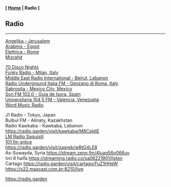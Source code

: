 <link href="../style.css" rel="stylesheet"></link>

**[ [Home](../index.html) | Radio ]**

## Radio

---

[Angelika - Jerusalem](https://live.ecast.co.il:8024/stream)  
[Arabmix - Egypt](http://stream.zeno.fm/na3vpvn10qruv.acc)  
[Elettrica - Rome](https://nr8.newradio.it/proxy/apselett?mp=/stream)  
[Mizrahit](https://mzr.mediacast.co.il/mzradio)  

[70 Disco Nights](https://panel.retrolandigital.com/listen/70s_disco_nights/listen)  
[Funky Radio - Milan, Italy](https://funkyradio.streamingmedia.it/audio.aac)  
[Middle East Radio International - Beirut, Lebanon](https://listen.radioking.com/radio/343456/stream/392077)  
[Radio Underground Italia FM - Genzano di Roma, Italy](https://nr14.newradio.it:8707/stream)  
[Sabrosita - Mexico City, Mexico](https://18163.live.streamtheworld.com/XEPHAMAAC.aac)  
[Son FM 102.0 - Guia de Isora, Spain](https://radio.serviciosderadio.com/listen/sonfmlasalsera/radio.aac)  
[Universitaria 104,5 FM - Valencia, Venezuela](https://mp4.fm.uc.edu.ve:8443/fmuc.mp4)  
[Word Music Radio](https://radioserver.dk/wmr)  

J1 Radio - Tokyo, Japan  
Bulbul FM - Almaty, Kazakhstan  
Radio Kawkaba - Kawkaba, Lebanon https://radio.garden/visit/kawkaba/M8CsIdjE  
[LM Radio Saquisilí](https://stream-173.zeno.fm/1mxqv90mq2zuv)  
[101 fm grèce](https://azuralive.streams.ovh/radio/8190/radio.mp3?1615372278)  
https://radio.garden/visit/zagreb/wRtG4LE8  
As-Suwayda, Syria https://stream.zeno.fm/4luag56o066uv  
Ivri 6 haifa https://streaming.radio.co/sa06221901/listen  
Cartago https://radio.garden/visit/cartago/FuZ1HHeW  
https://s22.maxcast.com.br:8210/live  

https://radio.garden  

<!--
pubs [Soul Radio Classics - Marseille, France](https://listen.soulradio.eu/eu)  

https://fmstream.org  
https://onlineradiobox.com/il/noshmim/?cs=il.noshmim  
https://www.listenlive.nl  
https://goldfm.fr/  
https://www.radio.fr/  
https://xfm.neocities.org/  
-->

<br/>

